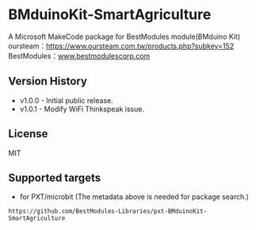 # BMduinoKit-SmartAgriculture

A Microsoft MakeCode package for BestModules module(BMduino Kit)  
oursteam：https://www.oursteam.com.tw/products.php?subkey=152  
BestModules：www.bestmodulescorp.com

## Version History
* v1.0.0 - Initial public release.
* v1.0.1 - Modify WiFi Thinkspeak issue.

## License

MIT

## Supported targets

* for PXT/microbit
(The metadata above is needed for package search.)

```package
https://github.com/BestModules-Libraries/pxt-BMduinoKit-SmartAgriculture
```
